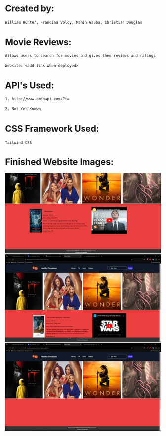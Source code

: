 # Created by: 
    William Hunter, Frandina Volcy, Manin Gauba, Christian Douglas

# Movie Reviews:

    Allows users to search for movies and gives them reviews and ratings 

    Website: <add link when deployed>

# API's Used:

    1. http://www.omdbapi.com/?t=

    2. Not Yet Known

# CSS Framework Used:

    Tailwind CSS

# Finished Website Images:
![Inception Search](Readme-Images\image-2.png)
![Star Wars Search](Readme-Images\image-3.png)
![Finished Site](Readme-Images\image.png)
